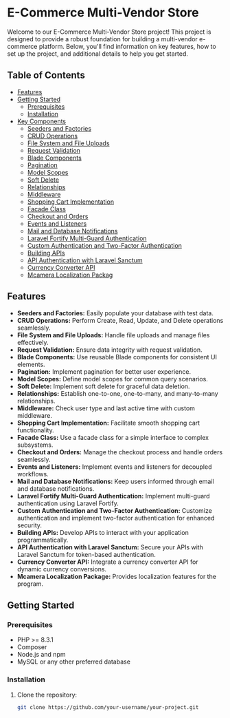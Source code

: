 # E-Commerce Multi-Vendor Store

Welcome to our E-Commerce Multi-Vendor Store project! This project is designed to provide a robust foundation for building a multi-vendor e-commerce platform. Below, you'll find information on key features, how to set up the project, and additional details to help you get started.

## Table of Contents

- [Features](#features)
- [Getting Started](#getting-started)
  - [Prerequisites](#prerequisites)
  - [Installation](#installation)
- [Key Components](#key-components)
  - [Seeders and Factories](#seeders-and-factories)
  - [CRUD Operations](#crud-operations)
  - [File System and File Uploads](#file-system-and-file-uploads)
  - [Request Validation](#request-validation)
  - [Blade Components](#blade-components)
  - [Pagination](#pagination)
  - [Model Scopes](#model-scopes)
  - [Soft Delete](#soft-delete)
  - [Relationships](#relationships)
  - [Middleware](#middleware)
  - [Shopping Cart Implementation](#shopping-cart-implementation)
  - [Facade Class](#facade-class)
  - [Checkout and Orders](#checkout-and-orders)
  - [Events and Listeners](#events-and-listeners)
  - [Mail and Database Notifications](#mail-and-database-notifications)
  - [Laravel Fortify Multi-Guard Authentication](#laravel-fortify-multi-guard-authentication)
  - [Custom Authentication and Two-Factor Authentication](#custom-authentication-and-two-factor-authentication)
  - [Building APIs](#building-apis)
  - [API Authentication with Laravel Sanctum](#api-authentication-with-laravel-sanctum)
  - [Currency Converter API](#currency-converter-api)
  - [Mcamera Localization Packag](#Mcamera-Localization-Packag)

## Features

- **Seeders and Factories:** Easily populate your database with test data.
- **CRUD Operations:** Perform Create, Read, Update, and Delete operations seamlessly.
- **File System and File Uploads:** Handle file uploads and manage files effectively.
- **Request Validation:** Ensure data integrity with request validation.
- **Blade Components:** Use reusable Blade components for consistent UI elements.
- **Pagination:** Implement pagination for better user experience.
- **Model Scopes:** Define model scopes for common query scenarios.
- **Soft Delete:** Implement soft delete for graceful data deletion.
- **Relationships:** Establish one-to-one, one-to-many, and many-to-many relationships.
- **Middleware:** Check user type and last active time with custom middleware.
- **Shopping Cart Implementation:** Facilitate smooth shopping cart functionality.
- **Facade Class:** Use a facade class for a simple interface to complex subsystems.
- **Checkout and Orders:** Manage the checkout process and handle orders seamlessly.
- **Events and Listeners:** Implement events and listeners for decoupled workflows.
- **Mail and Database Notifications:** Keep users informed through email and database notifications.
- **Laravel Fortify Multi-Guard Authentication:** Implement multi-guard authentication using Laravel Fortify.
- **Custom Authentication and Two-Factor Authentication:** Customize authentication and implement two-factor authentication for enhanced security.
- **Building APIs:** Develop APIs to interact with your application programmatically.
- **API Authentication with Laravel Sanctum:** Secure your APIs with Laravel Sanctum for token-based authentication.
- **Currency Converter API:** Integrate a currency converter API for dynamic currency conversions.
- **Mcamera Localization Package:** Provides localization features for the program.


## Getting Started

### Prerequisites

- PHP >= 8.3.1
- Composer
- Node.js and npm
- MySQL or any other preferred database

### Installation

1. Clone the repository:

   ```bash
   git clone https://github.com/your-username/your-project.git
